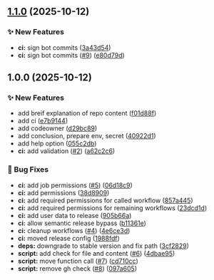 ## [1.1.0](https://github.com/psilore/toolbox/compare/v1.0.0...v1.1.0) (2025-10-12)

### :sparkles: New Features

* **ci:** sign bot commits ([3a43d54](https://github.com/psilore/toolbox/commit/3a43d54022f4b7c32c76559ecc7da86cb1846ecd))
* **ci:** sign bot commits ([#9](https://github.com/psilore/toolbox/issues/9)) ([e80d79d](https://github.com/psilore/toolbox/commit/e80d79d015727249adab13361f9d41f6a2d5f00d))

## 1.0.0 (2025-10-12)

### :sparkles: New Features

* add breif explanation of repo content ([f01d88f](https://github.com/psilore/toolbox/commit/f01d88f506671dcf1e0ef99c7a0321a60677beb1))
* add ci ([e7b9144](https://github.com/psilore/toolbox/commit/e7b9144a3c8516272d27d3dd4b5e8557a51cc602))
* add codeowner ([d29bc89](https://github.com/psilore/toolbox/commit/d29bc8928c248bd53eee51bc9de5e19e54f8294e))
* add conclusion, prepare env, secret ([40922d1](https://github.com/psilore/toolbox/commit/40922d15e5dd6bf8da4a2828afc3220f53093e37))
* add help option ([055c2db](https://github.com/psilore/toolbox/commit/055c2dbe29b543a798eeaec9c239c07dc9f9810d))
* **ci:** add validation ([#2](https://github.com/psilore/toolbox/issues/2)) ([a62c2c6](https://github.com/psilore/toolbox/commit/a62c2c67b6ffff52fcc1afcb826ae758dd291826))

### :bug: Bug Fixes

* **ci:** add job permissions ([#5](https://github.com/psilore/toolbox/issues/5)) ([06d18c9](https://github.com/psilore/toolbox/commit/06d18c953ee8316dc84b48380277647b2d210122))
* **ci:** add permissions ([38d8909](https://github.com/psilore/toolbox/commit/38d89097fde17e1008b2787cdae53d696a101b76))
* **ci:** add required permissions for called workflow ([857a445](https://github.com/psilore/toolbox/commit/857a4457cda50d12ee67fe6bf1ba3ca5397bf3e7))
* **ci:** add required permissions for remaining workflows ([23dcd1d](https://github.com/psilore/toolbox/commit/23dcd1de5b71bad8ba17455382bea12cf890b662))
* **ci:** add user data to release ([905b66a](https://github.com/psilore/toolbox/commit/905b66ae94ef3436ae527ce59c5a284d41c896de))
* **ci:** allow semantic release bypass ([b11361e](https://github.com/psilore/toolbox/commit/b11361e4ec5dba3a1747750266ba191e808b9e07))
* **ci:** cleanup workflows ([#4](https://github.com/psilore/toolbox/issues/4)) ([4e6ce3d](https://github.com/psilore/toolbox/commit/4e6ce3dbd1b6df133a514a97fb5a05adde0e0dd2))
* **ci:** moved release config ([1988fdf](https://github.com/psilore/toolbox/commit/1988fdf6819176c209ed18d6a0bfe7ec624e321a))
* **deps:** downgrade to stable version and fix path ([3cf2829](https://github.com/psilore/toolbox/commit/3cf2829d628dc79066315f1a4c8c0f777f9c00a5))
* **script:** add check for file and content ([#6](https://github.com/psilore/toolbox/issues/6)) ([4dbae95](https://github.com/psilore/toolbox/commit/4dbae957ad824d70460cbca7dfdb694438cf101b))
* **script:** move function call ([#7](https://github.com/psilore/toolbox/issues/7)) ([cd710cc](https://github.com/psilore/toolbox/commit/cd710cc67056643911753bfb6aedb388da906c77))
* **script:** remove gh check ([#8](https://github.com/psilore/toolbox/issues/8)) ([097a605](https://github.com/psilore/toolbox/commit/097a605fec3fbf004a3d8647fa24a057b5a23ea7))
